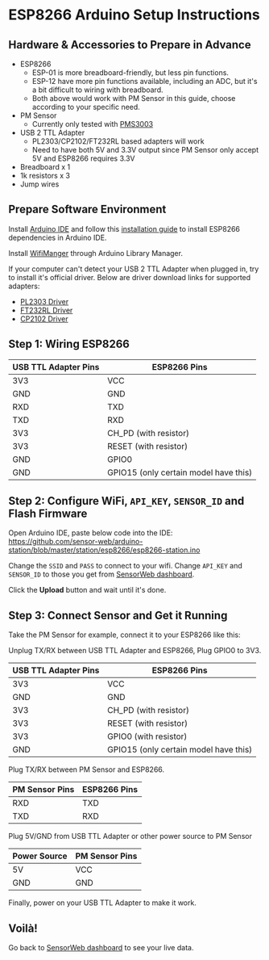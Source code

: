 ESP8266 Arduino Setup Instructions
==================================

## Hardware & Accessories to Prepare in Advance

- ESP8266
    + ESP-01 is more breadboard-friendly, but less pin functions.
    + ESP-12 have more pin functions available, including an ADC, but it's a bit difficult to wiring with breadboard.
    + Both above would work with PM Sensor in this guide, choose according to your specific need.
- PM Sensor
    + Currently only tested with [PMS3003][PMS3003]
- USB 2 TTL Adapter
    + PL2303/CP2102/FT232RL based adapters will work
    + Need to have both 5V and 3.3V output since PM Sensor only accept 5V and ESP8266 requires 3.3V
- Breadboard x 1
- 1k resistors x 3
- Jump wires

## Prepare Software Environment

Install [Arduino IDE][arduino-download] and follow this [installation guide][esp8266-install] to install ESP8266 dependencies in Arduino IDE.

Install [WifiManger][wifi-manager] through Arduino Library Manager.

If your computer can't detect your USB 2 TTL Adapter when plugged in, try to install it's official driver. 
Below are driver download links for supported adapters:
* [PL2303 Driver][PL2303]
* [FT232RL Driver][FT232RL]
* [CP2102 Driver][CP2102]

## Step 1: Wiring ESP8266

USB TTL Adapter Pins| ESP8266 Pins
--- | -----
3V3 | VCC
GND | GND
RXD | TXD
TXD | RXD
3V3 | CH_PD (with resistor)
3V3 | RESET (with resistor)
GND | GPIO0
GND | GPIO15 (only certain model have this)


## Step 2: Configure WiFi, `API_KEY`, `SENSOR_ID` and Flash Firmware

Open Arduino IDE, paste below code into the IDE:
https://github.com/sensor-web/arduino-station/blob/master/station/esp8266/esp8266-station.ino

Change the `SSID` and `PASS` to connect to your wifi. Change `API_KEY` and `SENSOR_ID` to those you get from [SensorWeb dashboard][sensorweb-profile].

Click the **Upload** button and wait until it's done.

## Step 3: Connect Sensor and Get it Running

Take the PM Sensor for example, connect it to your ESP8266 like this:

Unplug TX/RX between USB TTL Adapter and ESP8266,
Plug GPIO0 to 3V3.

USB TTL Adapter Pins| ESP8266 Pins
--- | ----
3V3 | VCC
GND | GND
3V3 | CH_PD (with resistor)
3V3 | RESET (with resistor)
3V3 | GPIO0 (with resistor)
GND | GPIO15 (only certain model have this)

Plug TX/RX between PM Sensor and ESP8266.

PM Sensor Pins| ESP8266 Pins
--- | ----
RXD | TXD
TXD | RXD

Plug 5V/GND from USB TTL Adapter or other power source to PM Sensor

Power Source| PM Sensor Pins
--- | ----
5V  | VCC
GND | GND

Finally, power on your USB TTL Adapter to make it work.

## Voilà!

Go back to [SensorWeb dashboard][sensorweb-profile] to see your live data.

[PMS3003]: https://goo.gl/CIVGjF
[arduino-download]: https://www.arduino.cc/en/Main/Software
[wifi-manager]: https://github.com/tzapu/WiFiManager#quick-start
[esp8266-install]: http://esp8266.github.io/Arduino/versions/2.1.0/doc/installing.html
[PL2303]: http://goo.gl/KuqY4h
[CP2102]: http://goo.gl/jSnHO0
[FT232RL]: http://goo.gl/IYHhQI
[sensorweb-profile]: http://sensorweb.io/profile

